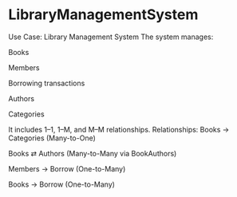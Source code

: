 # LibraryManagementSystem
Use Case: Library Management System
The system manages:

Books

Members

Borrowing transactions

Authors

Categories

It includes 1–1, 1–M, and M–M relationships.
Relationships:
Books → Categories (Many-to-One)

Books ⇄ Authors (Many-to-Many via BookAuthors)

Members → Borrow (One-to-Many)

Books → Borrow (One-to-Many)
